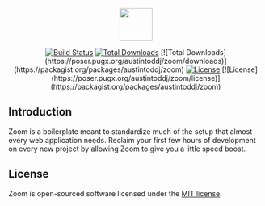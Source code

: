 <p align="center">
<img src="https://github.com/austintoddj/zoom/blob/develop/resources/admin/img/zoom.png" height="65">
</p>

<p align="center">
<a href="https://travis-ci.org/austintoddj/zoom"><img src="https://travis-ci.org/austintoddj/zoom.svg" alt="Build Status"></a>
<a href="https://packagist.org/packages/austintoddj/zoom"><img src="https://poser.pugx.org/austintoddj/zoom/downloads" alt="Total Downloads"></a>
[![Total Downloads](https://poser.pugx.org/austintoddj/zoom/downloads)](https://packagist.org/packages/austintoddj/zoom)
<a href="https://packagist.org/packages/austintoddj/zoom/license"><img src="https://poser.pugx.org/austintoddj/zoom/license" alt="License"></a>
[![License](https://poser.pugx.org/austintoddj/zoom/license)](https://packagist.org/packages/austintoddj/zoom)
</p>

## Introduction

Zoom is a boilerplate meant to standardize much of the setup that almost every web application needs. Reclaim your first few hours of development on every new project by allowing Zoom to give you a little speed boost.

## License

Zoom is open-sourced software licensed under the [MIT license](http://opensource.org/licenses/MIT).